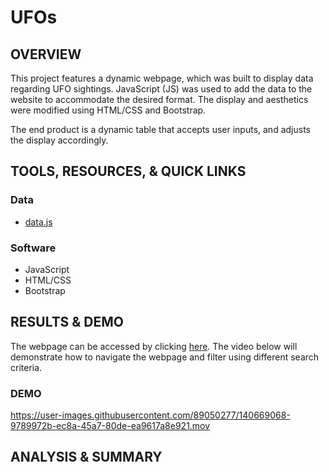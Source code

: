 # UFOs

## OVERVIEW

This project features a dynamic webpage, which was built to display data regarding UFO sightings. JavaScript (JS) was used to add the data to the website to accommodate the desired format. The display and aesthetics were modified using HTML/CSS and Bootstrap.

The end product is a dynamic table that accepts user inputs, and adjusts the display accordingly.

## TOOLS, RESOURCES, & QUICK LINKS

### Data

 * [data.js](https://github.com/farwaali08/UFOs/blob/a9786791d7d55218b373279c1fb2ebf3a25be212/static/js/data.js)

### Software

 * JavaScript
 * HTML/CSS
 * Bootstrap

## RESULTS & DEMO 

The webpage can be accessed by clicking [here](https://farwaali08.github.io/UFOs/). The video below will demonstrate how to navigate the webpage and filter using different search criteria.

### DEMO
https://user-images.githubusercontent.com/89050277/140669068-9789972b-ec8a-45a7-80de-ea9617a8e921.mov

## ANALYSIS & SUMMARY

